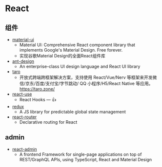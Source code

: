 # React

## 组件
 * [material-ui](https://github.com/mui/material-ui)
   * Material UI: Comprehensive React component library that implements Google's Material Design. Free forever.
   * 实现谷歌Material Design的全面React组件库
 * [ant-design](https://github.com/ant-design/ant-design)
   * An enterprise-class UI design language and React UI library
 * [taro](https://github.com/NervJS/taro)
   * 开放式跨端跨框架解决方案，支持使用 React/Vue/Nerv 等框架来开发微信/京东/百度/支付宝/字节跳动/ QQ 小程序/H5/React Native 等应用。 https://taro.zone/
 * [react-use](https://github.com/streamich/react-use)
   * React Hooks — 👍
 * [redux](https://github.com/reduxjs/redux)
   * A JS library for predictable global state management
 * [react-router](https://github.com/remix-run/react-router)
   * Declarative routing for React

## admin
 * [react-admin](https://github.com/marmelab/react-admin)
   * A frontend Framework for single-page applications on top of REST/GraphQL APIs, using TypeScript, React and Material Design